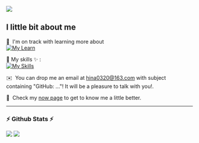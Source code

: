 ![](https://komarev.com/ghpvc/?username=Cedrus-P&label=PROFILE+VIEWS)
## I little bit about me

🌱 &nbsp;I'm on track with learning more about <br>
[![My Learn](https://skillicons.dev/icons?i=vue,ts,sass,nodejs)](https://skillicons.dev)

📍 My skills ✨ : <br>
[![My Skills](https://skillicons.dev/icons?i=vue,vite,react,js,ts,html,css,sass,nodejs,git,linux,mysql,c,java)](https://skillicons.dev)

✉️ &nbsp;You can drop me an email at hina0320@163.com with subject containing "GitHub: ..."! It will be a pleasure to talk with you!.

📄 &nbsp;Check my [now page](https://cedrus-p.github.io/) to get to know me a little better.

---
<h3>⚡ Github Stats ⚡</h3>
<img src = "https://github-readme-stats.vercel.app/api/top-langs/?username=Cedrus-P&hide=html,css&theme=yeblu&layout=compact&count_private=true&langs_count=8">

<img src = "https://github-readme-stats.vercel.app/api?username=Cedrus-P&show_icons=true&theme=radical">

